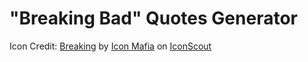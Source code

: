# "Breaking Bad" Quotes Generator

Icon Credit:
<a href="https://iconscout.com/icons/breaking" class="text-underline font-size-sm" target="_blank">Breaking</a> by <a href="https://iconscout.com/contributors/icon-mafia" class="text-underline font-size-sm">Icon Mafia</a> on <a href="https://iconscout.com" class="text-underline font-size-sm">IconScout</a>